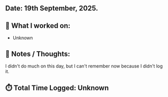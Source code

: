 ## Date: 19th September, 2025.

## 📖 What I worked on:
- Unknown

## 📝 Notes / Thoughts:
I didn't do much on this day, but I can't remember now because I didn't log it.

## ⏱️ Total Time Logged: Unknown